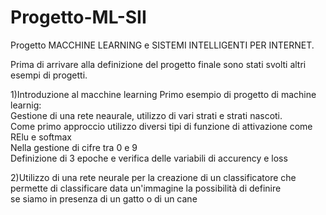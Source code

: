 # Progetto-ML-SII
Progetto MACCHINE LEARNING
e SISTEMI INTELLIGENTI PER INTERNET.

Prima di arrivare alla definizione del progetto finale 
sono stati svolti altri esempi di progetti.


1)Introduzione al macchine learning 
Primo esempio di progetto di machine learnig:</br>
Gestione di una rete neaurale, utilizzo di vari strati e strati nascoti.</br>
Come primo approccio utilizzo diversi tipi di funzione di attivazione come RElu e softmax</br>
Nella gestione di cifre tra 0 e 9</br>
Definizione di 3 epoche e verifica delle variabili di accurency e loss</br>

2)Utilizzo di una rete neurale per la creazione di un classificatore
che permette di classificare data un'immagine la possibilità di definire </br> 
se siamo in presenza di un gatto o di un cane
